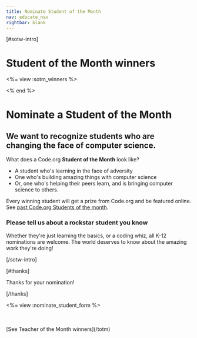 ```yaml
---
title: Nominate Student of the Month
nav: educate_nav
rightbar: blank
---
```

[#sotw-intro]

# Student of the Month winners

<%= view :sotm_winners %>

<% end %>


# Nominate a Student of the Month

## We want to recognize students who are changing the face of computer science.

What does a Code.org **Student of the Month** look like?

- A student who's learning in the face of adversity
- One who's building amazing things with computer science
- Or, one who's helping their peers learn, and is bringing computer science to others.

Every winning student will get a prize from Code.org and be featured online. See [past Code.org Students of the month](http://codeorg.tumblr.com/tagged/sotw).

### Please tell us about a rockstar student you know
Whether they're just learning the basics, or a coding whiz, all K-12 nominations are welcome. The world deserves to know about the amazing work they're doing!

[/sotw-intro]

[#thanks]

Thanks for your nomination!

[/thanks]

<%= view :nominate_student_form %>

<br />
<br />
[See Teacher of the Month winners](/totm)
